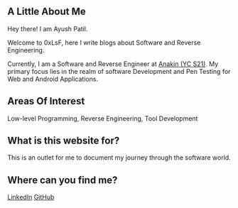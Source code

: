 ## A Little About Me

Hey there! I am Ayush Patil.

Welcome to 0xLsF, here I write blogs about Software and Reverse Engineering.

Currently, I am a Software and Reverse Engineer at [Anakin (YC S21)](https://www.anakin.company/). My primary focus lies in the realm of software Development and Pen Testing for Web and Android Applications.


## Areas Of Interest

Low-level Programming, Reverse Engineering, Tool Development


## What is this website for?

This is an outlet for me to document my journey through the software world.


## Where can you find me?

[LinkedIn](https://www.linkedin.com/in/lifeayush/)
[GitHub](https://github.com/LifeAyush)